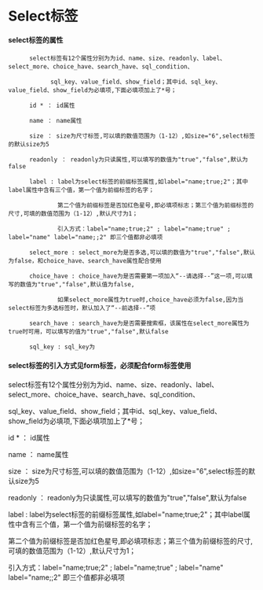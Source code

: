 # Select**标签**

#### select**标签的属性**

```
      select标签有12个属性分别为为id、name、size、readonly、label、select_more、choice_have、search_have、sql_condition、

            sql_key、value_field、show_field；其中id、sql_key、value_field、show_field为必填项,下面必填项加上了*号；

      id * ： id属性

      name ： name属性

      size ： size为尺寸标签,可以填的数值范围为（1-12）,如size="6",select标签的默认size为5

      readonly ： readonly为只读属性,可以填写的数值为"true","false",默认为false

      label : label为select标签的前缀标签属性,如label="name;true;2"；其中label属性中含有三个值，第一个值为前缀标签的名字；

              第二个值为前缀标签是否加红色星号,即必填项标志；第三个值为前缀标签的尺寸,可填的数值范围为（1-12）,默认尺寸为1；

              引入方式：label="name;true;2" ; label="name;true" ; label="name" label="name;;2" 即三个值都非必填项

      select_more : select_more为是否多选,可以填的数值为"true","false",默认为false，和choice_have、search_have属性配合使用

      choice_have : choice_have为是否需要第一项加入“--请选择--”这一项,可以填写的数值为"true","false",默认值为false,

              如果select_more属性为true时,choice_have必须为false,因为当select标签为多选标签时，默认加入了“--前选择--”项

      search_have : search_have为是否需要搜索框，该属性在select_more属性为true时可用，可以填写的值为"true","false",默认false

      sql_key : sql_key为
```

#### select标签的引入方式见form标签，必须配合form标签使用

select标签有12个属性分别为为id、name、size、readonly、label、select\_more、choice\_have、search\_have、sql\_condition、

  


sql\_key、value\_field、show\_field；其中id、sql\_key、value\_field、show\_field为必填项,下面必填项加上了\*号；

  


id \* ： id属性

  


name ： name属性

  


size ： size为尺寸标签,可以填的数值范围为（1-12）,如size="6",select标签的默认size为5

  


readonly ： readonly为只读属性,可以填写的数值为"true","false",默认为false

  


label : label为select标签的前缀标签属性,如label="name;true;2"；其中label属性中含有三个值，第一个值为前缀标签的名字；

  


第二个值为前缀标签是否加红色星号,即必填项标志；第三个值为前缀标签的尺寸,可填的数值范围为（1-12）,默认尺寸为1；

  


引入方式：label="name;true;2" ; label="name;true" ; label="name" label="name;;2" 即三个值都非必填项

